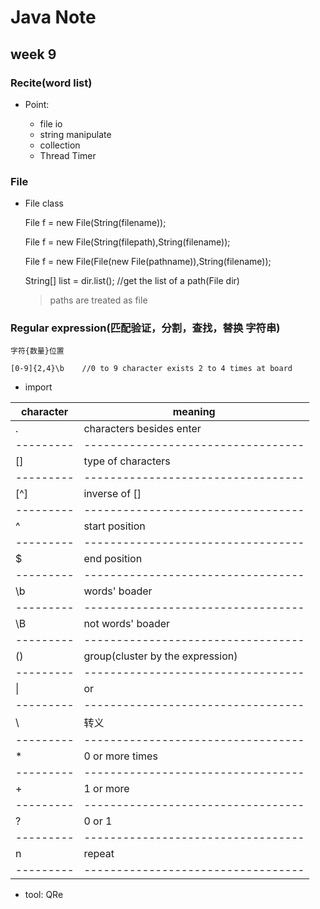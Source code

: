 # Java Note

<h2 id ="9">week 9</h2>

### Recite(word list)

* Point: 
	
	* file io
	* string manipulate
	* collection
	* Thread Timer
	
### File

* File class
	
	File f = new File(String(filename));

	File f = new File(String(filepath),String(filename));

	File f = new File(File(new File(pathname)),String(filename));
	
	String[] list = dir.list(); //get the list of a path(File dir)

	> paths are treated as file
	

### Regular expression(匹配验证，分割，查找，替换 字符串)

	字符{数量}位置

	[0-9]{2,4}\b	//0 to 9 character exists 2 to 4 times at board

* import 

| character | meaning |
|---------|----------------------------------|
| . | characters besides enter|
|---------|----------------------------------|
| [] | type of characters |
|---------|----------------------------------|
| [^] | inverse of [] |
|---------|----------------------------------|
| ^ | start position |
|---------|----------------------------------|
| $ | end position |
|---------|----------------------------------|
| \b | words' boader |
|---------|----------------------------------|
| \B | not words' boader |
|---------|----------------------------------|
| () | group(cluster by the expression) |
|---------|----------------------------------|
| \| | or |
|---------|----------------------------------|
| \\ | 转义 |
|---------|----------------------------------|
| \* | 0 or more times |
|---------|----------------------------------|
| \+ | 1 or more |
|---------|----------------------------------|
| ? | 0 or 1 |
|---------|----------------------------------|
| n | repeat |
|---------|----------------------------------|


* tool: QRe








